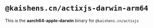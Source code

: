 # `@kaishens.cn/actixjs-darwin-arm64`

This is the **aarch64-apple-darwin** binary for `@kaishens.cn/actixjs`
